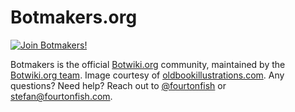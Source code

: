 # Botmakers.org

[![Join Botmakers!](https://raw.githubusercontent.com/botwiki/botmakers.org/master/public/images/botmakers-preview.png)](https://botmakers.org)

Botmakers is the official [Botwiki.org](https://botwiki.org/) community, maintained by the [Botwiki.org team](https://github.com/botwiki). Image courtesy of [oldbookillustrations.com](http://www.oldbookillustrations.com/). Any questions? Need help? Reach out to [@fourtonfish](https://twitter.com/fourtonfish) or [stefan@fourtonfish.com](mailto:stefan@fourtonfish.com).